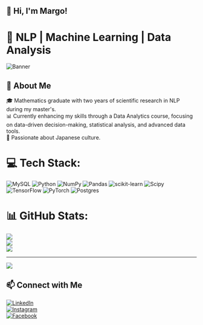 ## 👋 Hi, I'm Margo!

# 🚀 NLP | Machine Learning | Data Analysis  

![Banner](https://github.com/user-attachments/assets/3aae1788-6735-4435-b977-d3c813d0e9e3)


## 👋 About Me  
🎓 Mathematics graduate with two years of scientific research in NLP during my master's.  
📊 Currently enhancing my skills through a Data Analytics course, focusing on data-driven decision-making, statistical analysis, and advanced data tools.  
🌸 Passionate about Japanese culture.  


# 💻 Tech Stack:
![MySQL](https://img.shields.io/badge/mysql-4479A1.svg?style=for-the-badge&logo=mysql&logoColor=white) ![Python](https://img.shields.io/badge/python-3670A0?style=for-the-badge&logo=python&logoColor=ffdd54) ![NumPy](https://img.shields.io/badge/numpy-%23013243.svg?style=for-the-badge&logo=numpy&logoColor=white) ![Pandas](https://img.shields.io/badge/pandas-%23150458.svg?style=for-the-badge&logo=pandas&logoColor=white) ![scikit-learn](https://img.shields.io/badge/scikit--learn-%23F7931E.svg?style=for-the-badge&logo=scikit-learn&logoColor=white) ![Scipy](https://img.shields.io/badge/SciPy-%230C55A5.svg?style=for-the-badge&logo=scipy&logoColor=%white) ![TensorFlow](https://img.shields.io/badge/TensorFlow-%23FF6F00.svg?style=for-the-badge&logo=TensorFlow&logoColor=white) ![PyTorch](https://img.shields.io/badge/PyTorch-%23EE4C2C.svg?style=for-the-badge&logo=PyTorch&logoColor=white) ![Postgres](https://img.shields.io/badge/postgres-%23316192.svg?style=for-the-badge&logo=postgresql&logoColor=white)
# 📊 GitHub Stats:
![](https://github-readme-stats.vercel.app/api?username=TyamanovaMargo&theme=tokyonight&hide_border=false&include_all_commits=false&count_private=false)<br/>
![](https://nirzak-streak-stats.vercel.app/?user=TyamanovaMargo&theme=tokyonight&hide_border=false)<br/>
![](https://github-readme-stats.vercel.app/api/top-langs/?username=TyamanovaMargo&theme=tokyonight&hide_border=false&include_all_commits=false&count_private=false&layout=compact)

---
[![](https://visitcount.itsvg.in/api?id=TyamanovaMargo&icon=0&color=0)](https://visitcount.itsvg.in)

<!-- Proudly created with GPRM ( https://gprm.itsvg.in ) -->


## 📫 Connect with Me  
[![LinkedIn](https://img.shields.io/badge/LinkedIn-blue?logo=linkedin)](wwww.linkedin.com/in/margo-tiamanova-347914245)   
[![Instagram](https://img.shields.io/badge/Instagram-E4405F?logo=instagram&logoColor=white)](https://www.instagram.com/tyamanovarita)  
[![Facebook](https://img.shields.io/badge/Facebook-1877F2?logo=facebook&logoColor=white)](https://www.facebook.com/margaretzav)  

